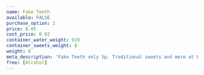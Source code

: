 ```yaml
---
name: Fake Teeth
available: FALSE
purchase_option: 2
price: 0.05
cost_price: 0.02
container_water_weight: 919
container_sweets_weight: 0
weight: 0
meta_description: 'Fake Teeth only 5p. Traditional sweets and more at Humbugs Confectionery Store. Specialists in satisfying your sweet tooth!'
free: [Alcohol]
---
```

